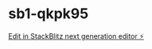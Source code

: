 # sb1-qkpk95

[Edit in StackBlitz next generation editor ⚡️](https://stackblitz.com/~/github.com/yosheng/sb1-qkpk95)